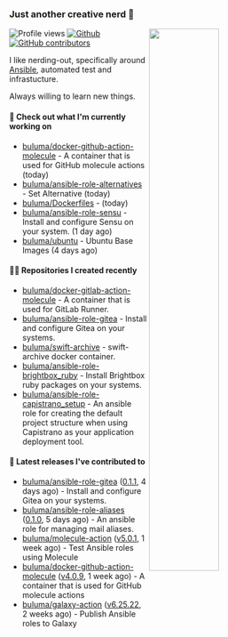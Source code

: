 ### Just another creative nerd 👋


![Profile views](https://gpvc.arturio.dev/buluma) <a href="https://gitstats.me/buluma">
  <img align="right" src="https://github-readme-stats.vercel.app/api?username=buluma&theme=gotham&show_icons=true" width="50%"/>
</a>
[![Github](https://img.shields.io/badge/-buluma-black?style=flat&labelColor=black&logo=github&logoColor=white&include_all_commits=true&count_private=true)](https://gitstats.me/buluma)
[![GitHub contributors](https://img.shields.io/github/contributors/buluma/badges.svg)](https://GitHub.com/buluma/badges/graphs/contributors/)

I like nerding-out, specifically around [Ansible](https://github.com/ansible/ansible), automated test and infrastucture.

Always willing to learn new things.

#### 👷 Check out what I'm currently working on

- [buluma/docker-github-action-molecule](https://github.com/buluma/docker-github-action-molecule) - A container that is used for GitHub molecule actions (today)
- [buluma/ansible-role-alternatives](https://github.com/buluma/ansible-role-alternatives) - Set Alternative (today)
- [buluma/Dockerfiles](https://github.com/buluma/Dockerfiles) -  (today)
- [buluma/ansible-role-sensu](https://github.com/buluma/ansible-role-sensu) - Install and configure Sensu on your system. (1 day ago)
- [buluma/ubuntu](https://github.com/buluma/ubuntu) - Ubuntu Base Images (4 days ago)

#### 👨‍💻 Repositories I created recently

- [buluma/docker-gitlab-action-molecule](https://github.com/buluma/docker-gitlab-action-molecule) - A container that is used for GitLab Runner.
- [buluma/ansible-role-gitea](https://github.com/buluma/ansible-role-gitea) - Install and configure Gitea on your systems.
- [buluma/swift-archive](https://github.com/buluma/swift-archive) - swift-archive docker container.
- [buluma/ansible-role-brightbox_ruby](https://github.com/buluma/ansible-role-brightbox_ruby) - Install Brightbox ruby packages on your systems.
- [buluma/ansible-role-capistrano_setup](https://github.com/buluma/ansible-role-capistrano_setup) - An ansible role for creating the default project structure when using Capistrano as your application deployment tool.

#### 🚀 Latest releases I've contributed to

- [buluma/ansible-role-gitea](https://github.com/buluma/ansible-role-gitea) ([0.1.1](https://github.com/buluma/ansible-role-gitea/releases/tag/0.1.1), 4 days ago) - Install and configure Gitea on your systems.
- [buluma/ansible-role-aliases](https://github.com/buluma/ansible-role-aliases) ([0.1.0](https://github.com/buluma/ansible-role-aliases/releases/tag/0.1.0), 5 days ago) - An ansible role for managing mail aliases.
- [buluma/molecule-action](https://github.com/buluma/molecule-action) ([v5.0.1](https://github.com/buluma/molecule-action/releases/tag/v5.0.1), 1 week ago) - Test Ansible roles using Molecule
- [buluma/docker-github-action-molecule](https://github.com/buluma/docker-github-action-molecule) ([v4.0.9](https://github.com/buluma/docker-github-action-molecule/releases/tag/v4.0.9), 1 week ago) - A container that is used for GitHub molecule actions
- [buluma/galaxy-action](https://github.com/buluma/galaxy-action) ([v6.25.22](https://github.com/buluma/galaxy-action/releases/tag/v6.25.22), 2 weeks ago) - Publish Ansible roles to Galaxy


